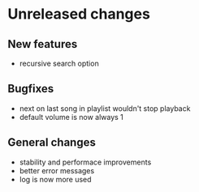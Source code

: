 # Unreleased changes

## New features
- recursive search option

## Bugfixes
- next on last song in playlist wouldn't stop playback
- default volume is now always 1

## General changes
- stability and performace improvements
- better error messages
- log is now more used
